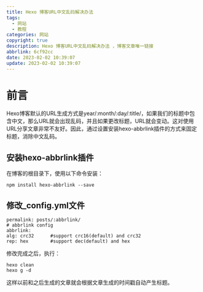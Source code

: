 ```yaml
---
title: Hexo 博客URL中文乱码解决办法
tags:
  - 网站
  - 教程
categories: 网站
copyright: true
description: Hexo 博客URL中文乱码解决办法 ，博客文章唯一链接
abbrlink: 6cf92cc
date: 2023-02-02 10:39:07
update: 2023-02-02 10:39:07
---
```


# 前言

Hexo博客默认的URL生成方式是year/:month/:day/:title/，如果我们的标题中包含中文，那么URL就会出现乱码，并且如果更改标题，URL就会变动。这对使用URL分享文章非常不友好。因此，通过设置安装hexo-abbrlink插件的方式来固定标题，消除中文乱码。

## 安装hexo-abbrlink插件

在博客的根目录下，使用以下命令安装：

    npm install hexo-abbrlink --save


## 修改_config.yml文件

    permalink: posts/:abbrlink/ 
    # abbrlink config
    abbrlink:
    alg: crc32      #support crc16(default) and crc32
    rep: hex        #support dec(default) and hex

修改完成之后，执行：

    hexo clean 
    hexo g -d
 
这样以前和之后生成的文章就会根据文章生成的时间戳自动产生标题。


